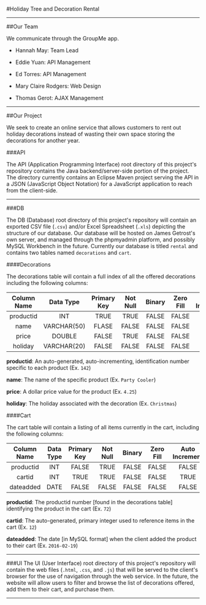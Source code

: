 #Holiday Tree and Decoration Rental

---

##Our Team

We communicate through the GroupMe app.

- Hannah May: Team Lead

- Eddie Yuan: API Management

- Ed Torres: API Management

- Mary Claire Rodgers: Web Design

- Thomas Gerot: AJAX Management

---

##Our Project

We seek to create an online service that allows customers to rent out holiday decorations instead of wasting their own space storing the decorations for another year.

###API

The API (Application Programming Interface) root directory of this project's repository contains the Java backend/server-side portion of the project. The directory currently contains an Eclipse Maven project serving the API in a JSON (JavaScript Object Notation) for a JavaScript application to reach from the client-side.

---

###DB

The DB (Database) root directory of this project's repository will contain an exported CSV file (`.csv`) and/or Excel Spreadsheet (`.xls`) depicting the structure of our database. Our database will be hosted on James Getrost's own server, and managed through the phpmyadmin platform, and possibly MySQL Workbench in the future. Currently our database is titled `rental` and contains two tables named `decorations` and `cart`.

####Decorations

The decorations table will contain a full index of all the offered decorations including the following columns:

| Column Name | Data Type | Primary Key | Not Null | Binary | Zero Fill | Auto Increment | Default Value |
|:-----------:|:-----------:|:-----------:|:--------:|:------:|:---------:|:--------------:|:-------------:|
| productid | INT | TRUE | TRUE | FALSE | FALSE | TRUE | NONE |
| name | VARCHAR(50) | FLASE | FALSE | FALSE | FALSE | FALSE | NULL |
| price | DOUBLE | FALSE | TRUE | FALSE | FALSE | FALSE | 0.00 |
| holiday | VARCHAR(20) | FALSE | FALSE | FALSE | FALSE | FALSE | NULL |

**productid**: An auto-generated, auto-incrementing, identification number specific to each product (Ex. `142`)

**name**: The name of the specific product (Ex. `Party Cooler`)

**price**: A dollar price value for the product (Ex. `4.25`)

**holiday**: The holiday associated with the decoration (Ex. `Christmas`)

####Cart

The cart table will contain a listing of all items currently in the cart, including the following columns:

| Column Name | Data Type | Primary Key | Not Null | Binary | Zero Fill | Auto Increment | Default Value |
|:-----------:|:---------:|:-----------:|:--------:|:------:|:---------:|:--------------:|:-------------:|
| productid | INT | FALSE | TRUE | FALSE | FALSE | FALSE | NONE |
| cartid | INT | TRUE | TRUE | FALSE | FALSE | TRUE | NONE |
| dateadded | DATE | FALSE | FALSE | FALSE | FALSE | FALSE | NULL |

**productid**: The productid number [found in the decorations table] identifying the product in the cart (Ex. `72`)

**cartid**: The auto-generated, primary integer used to reference items in the cart (Ex. `12`)

**dateadded**: The date [in MySQL format] when the client added the product to their cart (Ex. `2016-02-19`)

---

###UI
The UI (User Interface) root directory of this project's repository will contain the web files (`.html`, `.css`, and `.js`) that will be served to the client's browser for the use of navigation through the web service. In the future, the website will allow users to filter and browse the list of decorations offered, add them to their cart, and purchase them.

---
